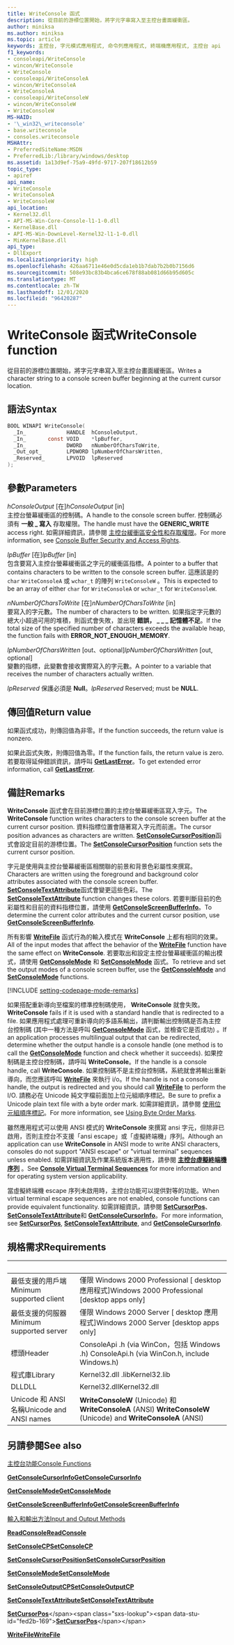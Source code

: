 ```yaml
---
title: WriteConsole 函式
description: 從目前的游標位置開始，將字元字串寫入至主控台畫面緩衝區。
author: miniksa
ms.author: miniksa
ms.topic: article
keywords: 主控台, 字元模式應用程式, 命令列應用程式, 終端機應用程式, 主控台 api
f1_keywords:
- consoleapi/WriteConsole
- wincon/WriteConsole
- WriteConsole
- consoleapi/WriteConsoleA
- wincon/WriteConsoleA
- WriteConsoleA
- consoleapi/WriteConsoleW
- wincon/WriteConsoleW
- WriteConsoleW
MS-HAID:
- '\_win32\_writeconsole'
- base.writeconsole
- consoles.writeconsole
MSHAttr:
- PreferredSiteName:MSDN
- PreferredLib:/library/windows/desktop
ms.assetid: 1a13d9ef-75a9-49fd-9717-207f18612b59
topic_type:
- apiref
api_name:
- WriteConsole
- WriteConsoleA
- WriteConsoleW
api_location:
- Kernel32.dll
- API-MS-Win-Core-Console-l1-1-0.dll
- KernelBase.dll
- API-MS-Win-DownLevel-Kernel32-l1-1-0.dll
- MinKernelBase.dll
api_type:
- DllExport
ms.localizationpriority: high
ms.openlocfilehash: 426aa6711e46e0d5cda1eb1b7dab7b2b0b7156d6
ms.sourcegitcommit: 508e93bc83b4bca6ce678f88ab081d66b95d605c
ms.translationtype: MT
ms.contentlocale: zh-TW
ms.lasthandoff: 12/01/2020
ms.locfileid: "96420287"
---
```

# <a name="writeconsole-function"></a><span data-ttu-id="fed2b-104">WriteConsole 函式</span><span class="sxs-lookup"><span data-stu-id="fed2b-104">WriteConsole function</span></span>

<span data-ttu-id="fed2b-105">從目前的游標位置開始，將字元字串寫入至主控台畫面緩衝區。</span><span class="sxs-lookup"><span data-stu-id="fed2b-105">Writes a character string to a console screen buffer beginning at the current cursor location.</span></span>

## <a name="syntax"></a><span data-ttu-id="fed2b-106">語法</span><span class="sxs-lookup"><span data-stu-id="fed2b-106">Syntax</span></span>

```C
BOOL WINAPI WriteConsole(
  _In_             HANDLE  hConsoleOutput,
  _In_       const VOID    *lpBuffer,
  _In_             DWORD   nNumberOfCharsToWrite,
  _Out_opt_        LPDWORD lpNumberOfCharsWritten,
  _Reserved_       LPVOID  lpReserved
);
```

## <a name="parameters"></a><span data-ttu-id="fed2b-107">參數</span><span class="sxs-lookup"><span data-stu-id="fed2b-107">Parameters</span></span>

<span data-ttu-id="fed2b-108">*hConsoleOutput* \[在\]</span><span class="sxs-lookup"><span data-stu-id="fed2b-108">*hConsoleOutput* \[in\]</span></span>  
<span data-ttu-id="fed2b-109">主控台螢幕緩衝區的控制碼。</span><span class="sxs-lookup"><span data-stu-id="fed2b-109">A handle to the console screen buffer.</span></span> <span data-ttu-id="fed2b-110">控制碼必須有 **一般 \_ 寫入** 存取權限。</span><span class="sxs-lookup"><span data-stu-id="fed2b-110">The handle must have the **GENERIC\_WRITE** access right.</span></span> <span data-ttu-id="fed2b-111">如需詳細資訊，請參閱 [主控台緩衝區安全性和存取權限](console-buffer-security-and-access-rights.md)。</span><span class="sxs-lookup"><span data-stu-id="fed2b-111">For more information, see [Console Buffer Security and Access Rights](console-buffer-security-and-access-rights.md).</span></span>

<span data-ttu-id="fed2b-112">*lpBuffer* \[在\]</span><span class="sxs-lookup"><span data-stu-id="fed2b-112">*lpBuffer* \[in\]</span></span>  
<span data-ttu-id="fed2b-113">包含要寫入主控台螢幕緩衝區之字元的緩衝區指標。</span><span class="sxs-lookup"><span data-stu-id="fed2b-113">A pointer to a buffer that contains characters to be written to the console screen buffer.</span></span> <span data-ttu-id="fed2b-114">這應該是的 `char` `WriteConsoleA` 或 `wchar_t` 的陣列 `WriteConsoleW` 。</span><span class="sxs-lookup"><span data-stu-id="fed2b-114">This is expected to be an array of either `char` for `WriteConsoleA` or `wchar_t` for `WriteConsoleW`.</span></span>

<span data-ttu-id="fed2b-115">*nNumberOfCharsToWrite* \[在\]</span><span class="sxs-lookup"><span data-stu-id="fed2b-115">*nNumberOfCharsToWrite* \[in\]</span></span>  
<span data-ttu-id="fed2b-116">要寫入的字元數。</span><span class="sxs-lookup"><span data-stu-id="fed2b-116">The number of characters to be written.</span></span> <span data-ttu-id="fed2b-117">如果指定字元數的總大小超過可用的堆積，則函式會失敗，並出現 **錯誤， \_ \_ \_ 記憶體不足**。</span><span class="sxs-lookup"><span data-stu-id="fed2b-117">If the total size of the specified number of characters exceeds the available heap, the function fails with **ERROR\_NOT\_ENOUGH\_MEMORY**.</span></span>

<span data-ttu-id="fed2b-118">*lpNumberOfCharsWritten* \[out、optional\]</span><span class="sxs-lookup"><span data-stu-id="fed2b-118">*lpNumberOfCharsWritten* \[out, optional\]</span></span>  
<span data-ttu-id="fed2b-119">變數的指標，此變數會接收實際寫入的字元數。</span><span class="sxs-lookup"><span data-stu-id="fed2b-119">A pointer to a variable that receives the number of characters actually written.</span></span>

<span data-ttu-id="fed2b-120">*lpReserved* 保護必須是 **Null**。</span><span class="sxs-lookup"><span data-stu-id="fed2b-120">*lpReserved* Reserved; must be **NULL**.</span></span>

## <a name="return-value"></a><span data-ttu-id="fed2b-121">傳回值</span><span class="sxs-lookup"><span data-stu-id="fed2b-121">Return value</span></span>

<span data-ttu-id="fed2b-122">如果函式成功，則傳回值為非零。</span><span class="sxs-lookup"><span data-stu-id="fed2b-122">If the function succeeds, the return value is nonzero.</span></span>

<span data-ttu-id="fed2b-123">如果此函式失敗，則傳回值為零。</span><span class="sxs-lookup"><span data-stu-id="fed2b-123">If the function fails, the return value is zero.</span></span> <span data-ttu-id="fed2b-124">若要取得延伸錯誤資訊，請呼叫 [**GetLastError**](https://msdn.microsoft.com/library/windows/desktop/ms679360)。</span><span class="sxs-lookup"><span data-stu-id="fed2b-124">To get extended error information, call [**GetLastError**](https://msdn.microsoft.com/library/windows/desktop/ms679360).</span></span>

## <a name="remarks"></a><span data-ttu-id="fed2b-125">備註</span><span class="sxs-lookup"><span data-stu-id="fed2b-125">Remarks</span></span>

<span data-ttu-id="fed2b-126">**WriteConsole** 函式會在目前游標位置的主控台螢幕緩衝區寫入字元。</span><span class="sxs-lookup"><span data-stu-id="fed2b-126">The **WriteConsole** function writes characters to the console screen buffer at the current cursor position.</span></span> <span data-ttu-id="fed2b-127">資料指標位置會隨著寫入字元而前進。</span><span class="sxs-lookup"><span data-stu-id="fed2b-127">The cursor position advances as characters are written.</span></span> <span data-ttu-id="fed2b-128">[**SetConsoleCursorPosition**](setconsolecursorposition.md)函式會設定目前的游標位置。</span><span class="sxs-lookup"><span data-stu-id="fed2b-128">The [**SetConsoleCursorPosition**](setconsolecursorposition.md) function sets the current cursor position.</span></span>

<span data-ttu-id="fed2b-129">字元是使用與主控台螢幕緩衝區相關聯的前景和背景色彩屬性來撰寫。</span><span class="sxs-lookup"><span data-stu-id="fed2b-129">Characters are written using the foreground and background color attributes associated with the console screen buffer.</span></span> <span data-ttu-id="fed2b-130">[**SetConsoleTextAttribute**](setconsoletextattribute.md)函式會變更這些色彩。</span><span class="sxs-lookup"><span data-stu-id="fed2b-130">The [**SetConsoleTextAttribute**](setconsoletextattribute.md) function changes these colors.</span></span> <span data-ttu-id="fed2b-131">若要判斷目前的色彩屬性和目前的資料指標位置，請使用 [**GetConsoleScreenBufferInfo**](getconsolescreenbufferinfo.md)。</span><span class="sxs-lookup"><span data-stu-id="fed2b-131">To determine the current color attributes and the current cursor position, use [**GetConsoleScreenBufferInfo**](getconsolescreenbufferinfo.md).</span></span>

<span data-ttu-id="fed2b-132">所有影響 [**WriteFile**](https://msdn.microsoft.com/library/windows/desktop/aa365747) 函式行為的輸入模式在 **WriteConsole** 上都有相同的效果。</span><span class="sxs-lookup"><span data-stu-id="fed2b-132">All of the input modes that affect the behavior of the [**WriteFile**](https://msdn.microsoft.com/library/windows/desktop/aa365747) function have the same effect on **WriteConsole**.</span></span> <span data-ttu-id="fed2b-133">若要取出和設定主控台螢幕緩衝區的輸出模式，請使用 [**GetConsoleMode**](getconsolemode.md) 和 [**SetConsoleMode**](setconsolemode.md) 函式。</span><span class="sxs-lookup"><span data-stu-id="fed2b-133">To retrieve and set the output modes of a console screen buffer, use the [**GetConsoleMode**](getconsolemode.md) and [**SetConsoleMode**](setconsolemode.md) functions.</span></span>

[!INCLUDE [setting-codepage-mode-remarks](./includes/setting-codepage-mode-remarks.md)]

<span data-ttu-id="fed2b-134">如果搭配重新導向至檔案的標準控制碼使用， **WriteConsole** 就會失敗。</span><span class="sxs-lookup"><span data-stu-id="fed2b-134">**WriteConsole** fails if it is used with a standard handle that is redirected to a file.</span></span> <span data-ttu-id="fed2b-135">如果應用程式處理可重新導向的多語系輸出，請判斷輸出控制碼是否為主控台控制碼 (其中一種方法是呼叫 [**GetConsoleMode**](getconsolemode.md) 函式，並檢查它是否成功) 。</span><span class="sxs-lookup"><span data-stu-id="fed2b-135">If an application processes multilingual output that can be redirected, determine whether the output handle is a console handle (one method is to call the [**GetConsoleMode**](getconsolemode.md) function and check whether it succeeds).</span></span> <span data-ttu-id="fed2b-136">如果控制碼是主控台控制碼，請呼叫 **WriteConsole**。</span><span class="sxs-lookup"><span data-stu-id="fed2b-136">If the handle is a console handle, call **WriteConsole**.</span></span> <span data-ttu-id="fed2b-137">如果控制碼不是主控台控制碼，系統就會將輸出重新導向，而您應該呼叫 [**WriteFile**](https://msdn.microsoft.com/library/windows/desktop/aa365747) 來執行 i/o。</span><span class="sxs-lookup"><span data-stu-id="fed2b-137">If the handle is not a console handle, the output is redirected and you should call [**WriteFile**](https://msdn.microsoft.com/library/windows/desktop/aa365747) to perform the I/O.</span></span> <span data-ttu-id="fed2b-138">請務必在 Unicode 純文字檔前面加上位元組順序標記。</span><span class="sxs-lookup"><span data-stu-id="fed2b-138">Be sure to prefix a Unicode plain text file with a byte order mark.</span></span> <span data-ttu-id="fed2b-139">如需詳細資訊，請參閱 [使用位元組順序標記](https://msdn.microsoft.com/library/windows/desktop/dd374101)。</span><span class="sxs-lookup"><span data-stu-id="fed2b-139">For more information, see [Using Byte Order Marks](https://msdn.microsoft.com/library/windows/desktop/dd374101).</span></span>

<span data-ttu-id="fed2b-140">雖然應用程式可以使用 ANSI 模式的 **WriteConsole** 來撰寫 ansi 字元，但除非已啟用，否則主控台不支援「ansi escape」或「虛擬終端機」序列。</span><span class="sxs-lookup"><span data-stu-id="fed2b-140">Although an application can use **WriteConsole** in ANSI mode to write ANSI characters, consoles do not support "ANSI escape" or "virtual terminal" sequences unless enabled.</span></span> <span data-ttu-id="fed2b-141">如需詳細資訊及作業系統版本適用性，請參閱 [**主控台虛擬終端機序列**](console-virtual-terminal-sequences.md) 。</span><span class="sxs-lookup"><span data-stu-id="fed2b-141">See [**Console Virtual Terminal Sequences**](console-virtual-terminal-sequences.md) for more information and for operating system version applicability.</span></span>

<span data-ttu-id="fed2b-142">當虛擬終端機 escape 序列未啟用時，主控台功能可以提供對等的功能。</span><span class="sxs-lookup"><span data-stu-id="fed2b-142">When virtual terminal escape sequences are not enabled, console functions can provide equivalent functionality.</span></span> <span data-ttu-id="fed2b-143">如需詳細資訊，請參閱 [**SetCursorPos**](https://msdn.microsoft.com/library/windows/desktop/ms648394(v=vs.85).aspx)、 [**SetConsoleTextAttribute**](setconsoletextattribute.md)和 [**GetConsoleCursorInfo**](getconsolecursorinfo.md)。</span><span class="sxs-lookup"><span data-stu-id="fed2b-143">For more information, see [**SetCursorPos**](https://msdn.microsoft.com/library/windows/desktop/ms648394(v=vs.85).aspx), [**SetConsoleTextAttribute**](setconsoletextattribute.md), and [**GetConsoleCursorInfo**](getconsolecursorinfo.md).</span></span>

## <a name="requirements"></a><span data-ttu-id="fed2b-144">規格需求</span><span class="sxs-lookup"><span data-stu-id="fed2b-144">Requirements</span></span>

| &nbsp; | &nbsp; |
|-|-|
| <span data-ttu-id="fed2b-145">最低支援的用戶端</span><span class="sxs-lookup"><span data-stu-id="fed2b-145">Minimum supported client</span></span> | <span data-ttu-id="fed2b-146">僅限 Windows 2000 Professional \[ desktop 應用程式\]</span><span class="sxs-lookup"><span data-stu-id="fed2b-146">Windows 2000 Professional \[desktop apps only\]</span></span> |
| <span data-ttu-id="fed2b-147">最低支援的伺服器</span><span class="sxs-lookup"><span data-stu-id="fed2b-147">Minimum supported server</span></span> | <span data-ttu-id="fed2b-148">僅限 Windows 2000 Server \[ desktop 應用程式\]</span><span class="sxs-lookup"><span data-stu-id="fed2b-148">Windows 2000 Server \[desktop apps only\]</span></span> |
| <span data-ttu-id="fed2b-149">標頭</span><span class="sxs-lookup"><span data-stu-id="fed2b-149">Header</span></span> | <span data-ttu-id="fed2b-150">ConsoleApi .h (via WinCon，包括 Windows .h) </span><span class="sxs-lookup"><span data-stu-id="fed2b-150">ConsoleApi.h (via WinCon.h, include Windows.h)</span></span> |
| <span data-ttu-id="fed2b-151">程式庫</span><span class="sxs-lookup"><span data-stu-id="fed2b-151">Library</span></span> | <span data-ttu-id="fed2b-152">Kernel32.dll .lib</span><span class="sxs-lookup"><span data-stu-id="fed2b-152">Kernel32.lib</span></span> |
| <span data-ttu-id="fed2b-153">DLL</span><span class="sxs-lookup"><span data-stu-id="fed2b-153">DLL</span></span> | <span data-ttu-id="fed2b-154">Kernel32.dll</span><span class="sxs-lookup"><span data-stu-id="fed2b-154">Kernel32.dll</span></span> |
| <span data-ttu-id="fed2b-155">Unicode 和 ANSI 名稱</span><span class="sxs-lookup"><span data-stu-id="fed2b-155">Unicode and ANSI names</span></span> | <span data-ttu-id="fed2b-156">**WriteConsoleW** (Unicode) 和 **WriteConsoleA** (ANSI) </span><span class="sxs-lookup"><span data-stu-id="fed2b-156">**WriteConsoleW** (Unicode) and **WriteConsoleA** (ANSI)</span></span> |

## <a name="see-also"></a><span data-ttu-id="fed2b-157">另請參閱</span><span class="sxs-lookup"><span data-stu-id="fed2b-157">See also</span></span>

[<span data-ttu-id="fed2b-158">主控台功能</span><span class="sxs-lookup"><span data-stu-id="fed2b-158">Console Functions</span></span>](console-functions.md)

[<span data-ttu-id="fed2b-159">**GetConsoleCursorInfo**</span><span class="sxs-lookup"><span data-stu-id="fed2b-159">**GetConsoleCursorInfo**</span></span>](getconsolecursorinfo.md)

[<span data-ttu-id="fed2b-160">**GetConsoleMode**</span><span class="sxs-lookup"><span data-stu-id="fed2b-160">**GetConsoleMode**</span></span>](getconsolemode.md)

[<span data-ttu-id="fed2b-161">**GetConsoleScreenBufferInfo**</span><span class="sxs-lookup"><span data-stu-id="fed2b-161">**GetConsoleScreenBufferInfo**</span></span>](getconsolescreenbufferinfo.md)

[<span data-ttu-id="fed2b-162">輸入和輸出方法</span><span class="sxs-lookup"><span data-stu-id="fed2b-162">Input and Output Methods</span></span>](input-and-output-methods.md)

[<span data-ttu-id="fed2b-163">**ReadConsole**</span><span class="sxs-lookup"><span data-stu-id="fed2b-163">**ReadConsole**</span></span>](readconsole.md)

[<span data-ttu-id="fed2b-164">**SetConsoleCP**</span><span class="sxs-lookup"><span data-stu-id="fed2b-164">**SetConsoleCP**</span></span>](setconsolecp.md)

[<span data-ttu-id="fed2b-165">**SetConsoleCursorPosition**</span><span class="sxs-lookup"><span data-stu-id="fed2b-165">**SetConsoleCursorPosition**</span></span>](setconsolecursorposition.md)

[<span data-ttu-id="fed2b-166">**SetConsoleMode**</span><span class="sxs-lookup"><span data-stu-id="fed2b-166">**SetConsoleMode**</span></span>](setconsolemode.md)

[<span data-ttu-id="fed2b-167">**SetConsoleOutputCP**</span><span class="sxs-lookup"><span data-stu-id="fed2b-167">**SetConsoleOutputCP**</span></span>](setconsoleoutputcp.md)

[<span data-ttu-id="fed2b-168">**SetConsoleTextAttribute**</span><span class="sxs-lookup"><span data-stu-id="fed2b-168">**SetConsoleTextAttribute**</span></span>](setconsoletextattribute.md)

<span data-ttu-id="fed2b-169">[**SetCursorPos**](https://msdn.microsoft.com/library/windows/desktop/ms648394(v=vs.85).aspx)</span><span class="sxs-lookup"><span data-stu-id="fed2b-169">[**SetCursorPos**](https://msdn.microsoft.com/library/windows/desktop/ms648394(v=vs.85).aspx)</span></span>

[<span data-ttu-id="fed2b-170">**WriteFile**</span><span class="sxs-lookup"><span data-stu-id="fed2b-170">**WriteFile**</span></span>](https://msdn.microsoft.com/library/windows/desktop/aa365747)
